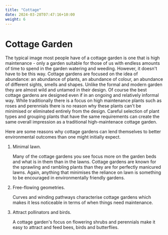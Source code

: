 ```yaml
---
title: "Cottage"
date: 2024-03-28T07:47:16+10:00
weight: 6
---
```


# Cottage Garden

The typical image most people have of a cottage garden is one that is high maintenance - only a garden suitable for those of us with endless amounts of time to spend in the garden watering and weeding. However, it doesn't have to be this way. Cottage gardens are focused on the idea of abundance: an abundance of plants, an abundance of colour, an abundance of different sights, smells and shapes. Unlike the formal and modern garden they are almost wild and untamed in their design. Of course the best cottage gardens are designed even if in an ongoing and relatively informal way. While traditionally there is a focus on high maintenance plants such as roses and perennials there is no reason why these plants can't be minimised or eliminated entirely from the design. Careful selection of plant types and grouping plants that have the same requirements can create the same overall impression as a traditional high-maintenace cottage garden. 

Here are some reasons why cottage gardens can lend themselves to better environmental outcomes than one might initially expect.

1. Minimal lawn. 
 
    Many of the cottage gardens you see focus more on the garden beds and what is in them than in the lawns. Cottage gardens are known for the sprawling and rambling plants than they are for perfectly manicured lawns. Again, anything that minimises the reliance on lawn is something to be encouraged in environmentally friendly gardens.

2. Free-flowing geometries. 

    Curves and winding pathways characterise cottage gardens which makes it less noticeable in terms of when things need maintenance.

3. Attract pollinators and birds. 
 
    A cottage garden's focus on flowering shrubs and perennials make it easy to attract and feed bees, birds and butterflies.   

